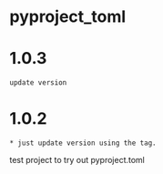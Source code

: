 # pyproject_toml

# 1.0.3
    update version

# 1.0.2
    * just update version using the tag.

test project to try out pyproject.toml
